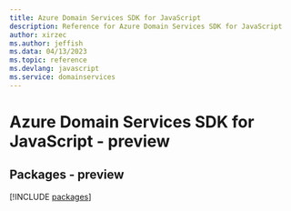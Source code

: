 ```yaml
---
title: Azure Domain Services SDK for JavaScript
description: Reference for Azure Domain Services SDK for JavaScript
author: xirzec
ms.author: jeffish
ms.data: 04/13/2023
ms.topic: reference
ms.devlang: javascript
ms.service: domainservices
---
```

# Azure Domain Services SDK for JavaScript - preview
## Packages - preview
[!INCLUDE [packages](domain-services-index.md)]
